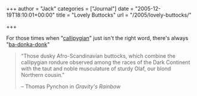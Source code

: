 +++
author = "Jack"
categories = ["Journal"]
date = "2005-12-19T18:10:01+00:00"
title = "Lovely Buttocks"
url = "/2005/lovely-buttocks/"

+++

For those times when "[callipygian][1]" just isn't the right word, there's always "[ba-donka-donk][2]"



> "Those dusky Afro-Scandinavian buttocks, which combine the callipygian rondure observed among the races of the Dark Continent with the taut and noble musculature of sturdy Olaf, our blond Northern cousin."
> 
> &#8211; Thomas Pynchon in _Gravity's Rainbow_

 [1]: http://dictionary.reference.com/search?q=callipygian "callipygian"
 [2]: http://www.urbandictionary.com/define.php?term=ba-donka-donk "ba-donka-donk"